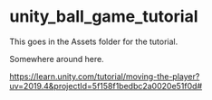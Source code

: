 # unity_ball_game_tutorial

This goes in the Assets folder for the tutorial.

Somewhere around here.

https://learn.unity.com/tutorial/moving-the-player?uv=2019.4&projectId=5f158f1bedbc2a0020e51f0d#
